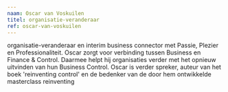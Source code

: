 ```yaml
---
naam: Oscar van Voskuilen
titel: organisatie-veranderaar
ref: oscar-van-voskuilen
---
```

organisatie-veranderaar en interim business connector met Passie, Plezier en Professionaliteit. Oscar zorgt voor verbinding tussen Business en Finance & Control. Daarmee helpt hij organisaties verder met het opnieuw uitvinden van hun Business Control. Oscar is verder spreker, auteur van het boek 'reinventing control' en de bedenker van de door hem ontwikkelde masterclass reinventing 